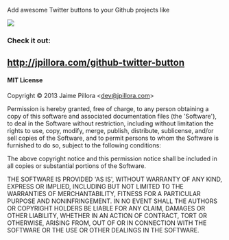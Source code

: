 Add awesome Twitter buttons to your Github projects like

<a href="https://twitter.com/intent/tweet?hashtags=github%2Ctwitter%2Cbuttons&original_referer=http%3A%2F%2Fgithub.com%2F&text=Add+a+Twitter+to+your+Github+Project!&tw_p=tweetbutton&url=https%3A%2F%2Fgithub.com%2Fjpillora%2Fgithub-twitter-button" target="_blank">
  <img src="http://jpillora.com/github-twitter-button/img/tweet.png"></img>
</a>


### Check it out:

## http://jpillora.com/github-twitter-button



#### MIT License

Copyright &copy; 2013 Jaime Pillora &lt;dev@jpillora.com&gt;

Permission is hereby granted, free of charge, to any person obtaining
a copy of this software and associated documentation files (the
'Software'), to deal in the Software without restriction, including
without limitation the rights to use, copy, modify, merge, publish,
distribute, sublicense, and/or sell copies of the Software, and to
permit persons to whom the Software is furnished to do so, subject to
the following conditions:

The above copyright notice and this permission notice shall be
included in all copies or substantial portions of the Software.

THE SOFTWARE IS PROVIDED 'AS IS', WITHOUT WARRANTY OF ANY KIND,
EXPRESS OR IMPLIED, INCLUDING BUT NOT LIMITED TO THE WARRANTIES OF
MERCHANTABILITY, FITNESS FOR A PARTICULAR PURPOSE AND NONINFRINGEMENT.
IN NO EVENT SHALL THE AUTHORS OR COPYRIGHT HOLDERS BE LIABLE FOR ANY
CLAIM, DAMAGES OR OTHER LIABILITY, WHETHER IN AN ACTION OF CONTRACT,
TORT OR OTHERWISE, ARISING FROM, OUT OF OR IN CONNECTION WITH THE
SOFTWARE OR THE USE OR OTHER DEALINGS IN THE SOFTWARE.